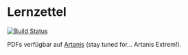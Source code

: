 # Lernzettel

[![Build Status](https://drone.ohne.memes.jetzt/api/badges/TwoFX/Lernzettel/status.svg)](https://drone.twofx.me/TwoFX/Lernzettel)

PDFs verfügbar auf [Artanis](https://artanis.ohne.memes.jetzt/) (stay tuned for... Artanis Extrem!).

